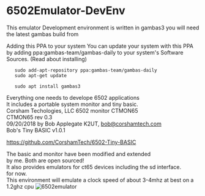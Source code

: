 # 6502Emulator-DevEnv
This emulator Development environment is written in gambas3
you will need the latest gambas build from

Adding this PPA to your system
You can update your system with this PPA by adding 
ppa:gambas-team/gambas-daily to your system's Software Sources. (Read about installing)
```
   sudo add-apt-repository ppa:gambas-team/gambas-daily
   sudo apt-get update
   
   sudo apt install gambas3
```
Everything one needs to develope 6502 applications\
It includes a portable system monitor and tiny basic.\
Corsham Techologies, LLC 6502 monitor CTMON65\
CTMON65 rev 0.3\
09/20/2018 by Bob Applegate K2UT, bob@corshamtech.com\
Bob's Tiny BASIC v1.0.1

https://github.com/CorshamTech/6502-Tiny-BASIC

The basic and monitor have been modified and extended\
by me. Both are open sourced!\
It also provides emulators for ct65 devices including the sd interface.\
for now.\
This environment will emulate a clock speed of about 3-4mhz at best on a 1.2ghz cpu
![6502emulator](https://user-images.githubusercontent.com/2708327/154163068-837ff439-4a15-4a51-9040-f2183fc6d24f.png)



